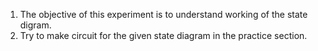 1. The objective of this experiment is to understand working of the state digram.
2. Try to make circuit for the given state diagram in the practice section.

